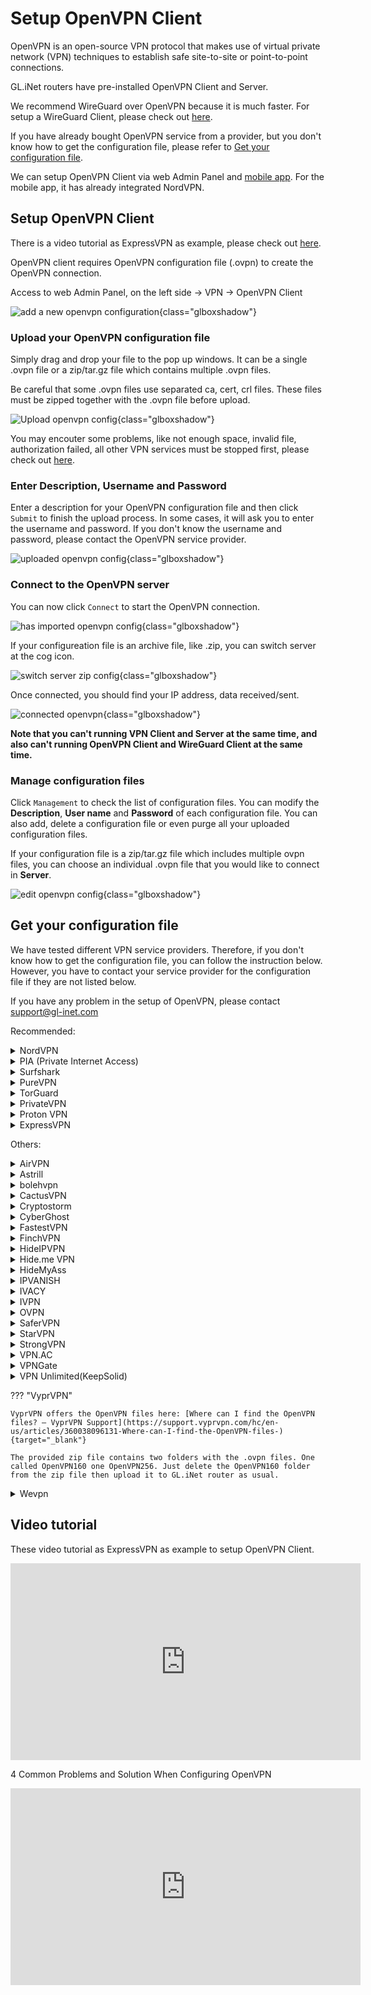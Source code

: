 # Setup OpenVPN Client

OpenVPN is an open-source VPN protocol that makes use of virtual private network (VPN) techniques to establish safe site-to-site or point-to-point connections. 

GL.iNet routers have pre-installed OpenVPN Client and Server.

We recommend WireGuard over OpenVPN because it is much faster. For setup a WireGuard Client, please check out [here](../wireguard_client).

If you have already bought OpenVPN service from a provider, but you don't know how to get the configuration file, please refer to [Get your configuration file](#get-your-configuration-file).

We can setup OpenVPN Client via web Admin Panel and [mobile app](../mobile_app). For the mobile app, it has already integrated NordVPN.

## Setup OpenVPN Client

There is a video tutorial as ExpressVPN as example, please check out [here](#video-tutorial).

OpenVPN client requires OpenVPN configuration file (.ovpn) to create the OpenVPN connection.

Access to web Admin Panel, on the left side -> VPN -> OpenVPN Client

![add a new openvpn configuration](https://static.gl-inet.com/docs/en/3/tutorials/openvpn_client/add_a_new_openvpn_configuration.png){class="glboxshadow"}

### Upload your OpenVPN configuration file

Simply drag and drop your file to the pop up windows. It can be a single .ovpn file or a zip/tar.gz file which contains multiple .ovpn files.

Be careful that some .ovpn files use separated ca, cert, crl files. These files must be zipped together with the .ovpn file before upload.

![Upload openvpn config](https://static.gl-inet.com/docs/en/3/tutorials/openvpn_client/upload_openvpn_config.png){class="glboxshadow"}

You may encouter some problems, like not enough space, invalid file, authorization failed, all other VPN services must be stopped first, please check out [here](#video-tutorial).

### Enter Description, Username and Password

Enter a description for your OpenVPN configuration file and then click `Submit` to finish the upload process. In some cases, it will ask you to enter the username and password. If you don't know the username and password, please contact the OpenVPN service provider.

![uploaded openvpn config](https://static.gl-inet.com/docs/en/3/tutorials/openvpn_client/uploaded_openvpn_config.png){class="glboxshadow"}

### Connect to the OpenVPN server

You can now click `Connect` to start the OpenVPN connection.

![has imported openvpn config](https://static.gl-inet.com/docs/en/3/tutorials/openvpn_client/imported_openvpn_config.png){class="glboxshadow"}

If your configureation file is an archive file, like .zip, you can switch server at the cog icon.

![switch server zip config](https://static.gl-inet.com/docs/en/3/tutorials/openvpn_client/switch_server_zip_config.png){class="glboxshadow"}

Once connected, you should find your IP address, data received/sent.

![connected openvpn](https://static.gl-inet.com/docs/en/3/tutorials/openvpn_client/connected_openvpn_config.png){class="glboxshadow"}

**Note that you can't running VPN Client and Server at the same time, and also can't running OpenVPN Client and WireGuard Client at the same time.**

### Manage configuration files

Click `Management` to check the list of configuration files. You can modify the **Description**, **User name** and **Password** of each configuration file. You can also add, delete a configuration file or even purge all your uploaded configuration files.

If your configuration file is a zip/tar.gz file which includes multiple ovpn files, you can choose an individual .ovpn file that you would like to connect in **Server**.

![edit openvpn config](https://static.gl-inet.com/docs/en/3/tutorials/openvpn_client/edit_openvpn_config.png){class="glboxshadow"}

## Get your configuration file

We have tested different VPN service providers. Therefore, if you don't know how to get the configuration file, you can follow the instruction below. However, you have to contact your service provider for the configuration file if they are not listed below. 

If you have any problem in the setup of OpenVPN, please contact [support@gl-inet.com](mailto:support@gl-inet.com)

Recommended:

<details>
<summary>NordVPN</summary>
  <p>
    <a href="https://go.nordvpn.net/aff_c?offer_id=15&amp;aff_id=12016&amp;url_id=902" target="_blank">Official Website</a>
  </p>
  <p>
    Download OpenVPN client configuration files. We recommend going into <a href="https://nordvpn.com/servers/tools/" target="_blank">NordVPN recommended server utility here</a>. It will recommend a server base on your network, click <code>Show available protocols</code> to download the UDP or TCP config.
  </p>
  <p>
    <img alt="nordvpn server utility" src="https://static.gl-inet.com/docs/en/3/tutorials/openvpn_client/nordvpn/nordvpn_server_utility.png" class="glboxshadow">
  </p>
  <p>
    Of course you can download all servers configs <a href="https://downloads.nordcdn.com/configs/archives/servers/ovpn.zip">here</a>.
  </p>
  <p>
    Tips: if the zip file is too big to upload, you can delete some .ovpn in .zip file or upload single .ovpn file.
  </p>
  <p>
    <a href="https://support.nordvpn.com/Connectivity/Router/1047409122/GL-iNet-setup-with-NordVPN.htm" target="_blank">Refer link</a>
  </p>
  <p>You can also use <a href="../mobile_app">mobile app</a> to setup NordVPN.</p>
</details>


<details>
<summary>PIA (Private Internet Access)</summary>
  <p>
    <a href="https://privateinternetaccess.com/offer/GLiNET_71dx4t8bl" target="_blank">Official Website</a>
  </p>
  <p>
    <a href="https://www.privateinternetaccess.com/openvpn/openvpn.zip">Download</a> directly.
  </p>
</details>


<details>
<summary>Surfshark</summary>
  <p>
    <a href="https://get.surfshark.net/aff_c?offer_id=6&aff_id=1400" target="_blank">Official Website</a>
  </p>
  <p>
    Login and <a href="https://api.surfshark.com/v1/server/configurations">Download</a> directly, or read this <a href="https://support.surfshark.com/hc/en-us/articles/360011856259-How-to-set-up-Surfshark-on-GL-iNet-router-3-x-firmware-" target="_blank">guide</a>.
  </p>
</details>


<details>
<summary>PureVPN</summary>
  <p>
    <a href="https://billing.purevpn.com/aff.php?aff=35535" target="_blank">Official Website</a>
  </p>
  <p>
    <a href="https://d32d3g1fvkpl8y.cloudfront.net/heartbleed/router/Recommended-CA2.zip">Download</a> directly.
  </p>
  <p>
    <a href="https://support.purevpn.com/openvpn-files" target="_blank">Refer link</a>
  </p>
</details>


<details>
<summary>TorGuard</summary>
  <p>
    <a href="https://torguard.net/aff.php?aff=3040" target="_blank">Official Website</a>
  </p>
  <ol type="1">
    <li>
      <p>
        If you are using <a href="https://torguard.net/aff.php?aff=3040" target="_blank">TorGuard</a>, you need to login the control panel and find <b>Config Generator</b> from the <b>Tools</b> menu. Choose the <b>VPN Server</b> and some other options. Then click <b>Generate Config</b> a config file will be downloaded automatically.</p>
      <p>
        <img alt="Generate ovpn" src="https://static.gl-inet.com/docs/en/3/tutorials/openvpn_client/torguard/torguard_menu.jpg" class="glboxshadow">
      </p>
    </li>
    <li>
      <p>
        The username and password for OpenVPN connection is different from your control panel login. You can find the VPN username and VPN password below.
      </p>
      <p>
        <img alt="torguard vpn username vpn password" src="https://static.gl-inet.com/docs/en/3/tutorials/openvpn_client/torguard/torguard_vpnusername_vpnpassword.png" class="glboxshadow">
      </p>
    </li>
  </ol>
</details>


<details>
<summary>PrivateVPN</summary>
  <p>
    <a href="https://affiliate.privatevpn.com/scripts/click.php?a_aid=5e3a511658bc3" target="_blank">Official Website</a>
  </p>
  <p>
    <a href="https://privatevpn.com/client/PrivateVPN-TUN.zip">Download</a> directly.
  </p>
</details>


<details>
  <summary>Proton VPN</summary>
  <p>
    <a href="https://go.getproton.me/aff_c?offer_id=26&aff_id=1612" target="_blank">Official Website</a>
  </p>
  <p><strong>Proton VPN has WireGuard service, we recommend to use WireGuard, checkout <a href="../wireguard_client/#wireguard-providers">here</a></strong>.</p>
  <ol type="1">
    <li>
      <p>Login your <a href="https://go.getproton.me/aff_c?offer_id=26&aff_id=1612">Proton VPN</a> account.</p>
    </li>
    <li>
      <p>Click <strong>Download</strong> in the left-hand side.</p>
    </li>
    <li>
      <p>Choose Router platform, protocol etc, find your target country to download configuration file.</p>
      <p>
        <img alt="protonvpn openvpn configuration file" class="glboxshadow" src="https://static.gl-inet.com/docs/en/3/tutorials/openvpn_client/protonvpn/proton_openvpn_configuration_file.jpg" />
      </p>
    </li>
    <li>
      <p>
        The credential for connect OpenVPN is not the one that login Proton website's dashboard. You can find the crdential at <strong>Account -> OpenVPN/IKEv2 username</strong>
      </p>
      <p>
        <img alt="protonvpn openvpn credential" class="glboxshadow" src="https://static.gl-inet.com/docs/en/3/tutorials/openvpn_client/protonvpn/protonvpn_openvpn_credential.jpg" />
      </p>
    </li>
  </ol>
</details>


<details>
<summary>ExpressVPN</summary>
  <p>
    <a href="https://www.xvbelink.com/?a_fid=glinet" rel="sponsored" target="_blank">Official Website</a>
  </p>
  <p>
    *Information quoted from <a href="https://www.expressvpn.com/support/vpn-setup/manual-config-for-linux-with-openvpn/#download" rel="sponsored">Expressvpn official instruction</a>
  </p>
  <ol type="1">
    <li>
      <p>
        Go to <a href="https://www.xvbelink.com/?a_fid=glinet" target="_blank" rel="sponsored">ExpressVPN</a> website, and log in with your ExpressVPN credentials.
      </p>
      <p>
        <img alt="expressvpn account click sign in" class="glboxshadow" src="https://static.gl-inet.com/docs/en/3/tutorials/openvpn_client/expressvpn/expressvpn-account-click-sign-in.jpg" />
      </p>
      <p>
        <strong>Enter the verification code</strong> that is sent to your email.
      </p>
    </li>
    <li>
      <p>
        On the right, with <strong>OpenVPN</strong> already selected for you, you will see your <strong>username</strong>, <strong>password</strong>, and a list of <strong>OpenVPN configuration files</strong>.
      </p>
      <p>
        <img alt="" class="glboxshadow" src="https://static.gl-inet.com/docs/en/3/tutorials/openvpn_client/expressvpn/expressvpn-account-manual-configuation-openvpn.jpg" />
      </p>
      <p>
        Click the location(s) you want in order to download the .ovpn file(s).
      </p>
      <p>
        <strong>Keep this browser window open</strong>. You will need this information for the setup later.
      </p>
    </li>
  </ol>
</details>


Others:

<details>
  <summary>AirVPN</summary>
  <p>
    <a href="https://airvpn.org/?referred_by=402389" target="_blank">Official Website</a>
  </p>
  <ol type="1">
    <li>
      <p>Login your AirVPN acoount</p>
      <p>
        <img alt="ovpn manager" class="glboxshadow" src="https://static.gl-inet.com/docs/en/3/tutorials/openvpn_client/airvpn/airvpn1.png" />
      </p>
    </li>
    <li>
      <p>
        Choose Config Generator on the left and then choose Linux as your operating system. Next, choose your preferred server.
      </p>
      <p>
        <img alt="ovpn manager" class="glboxshadow" src="https://static.gl-inet.com/docs/en/3/tutorials/openvpn_client/airvpn/airvpn2.png" />
      </p>
    </li>
    <li>
      <p>You will be able to see the download page of the configuration file.</p>
      <p>
        <img alt="ovpn manager" class="glboxshadow" src="https://static.gl-inet.com/docs/en/3/tutorials/openvpn_client/airvpn/airvpn3.png" />
      </p>
    </li>
  </ol>
</details>


<details>
<summary>Astrill</summary>
  <p>
    <a href="https://www.astrill.com/a/dik2masnw6ig" target="_blank">Official Website</a>
  </p>
  <p>
    *Information quoted from <a href="https://wiki.astrill.com/Astrill_Setup_Manual:How_to_configure_OpenVPN_with_OpenVPN_application_on_Windows">Astrill official instruction</a>
  </p>
  <ol type="1">
    <li>
      <p>Generate and Download Astrill Openvpn configuration ZIP</p>
      <p>
        <img class="glboxshadow" alt="ovpn manager" src="https://static.gl-inet.com/docs/en/3/tutorials/openvpn_client/astrillvpn/astrill1.png" />
      </p>
      <p>
        <img class="glboxshadow" alt="ovpn manager" src="https://static.gl-inet.com/docs/en/3/tutorials/openvpn_client/astrillvpn/astrill2.png" />
      </p>
    </li>
    <li>Type a Description like OPENVPN_GUI.</li>
    <li>
      <p>Click on ADD to my certificates button.</p>
      <p>
        <img class="glboxshadow" alt="ovpn manager" src="https://static.gl-inet.com/docs/en/3/tutorials/openvpn_client/astrillvpn/astrill3.png" />
      </p>
    </li>
    <li>
      <p>Once OpenVPN certificate is added, click on Download button.</p>
      <p>
        <img class="glboxshadow" alt="ovpn manager" src="https://static.gl-inet.com/docs/en/3/tutorials/openvpn_client/astrillvpn/astrill4.png" />
      </p>
    </li>
</ol>
</details>


<details>
<summary>bolehvpn</summary>
  <p>
    <a href="https://www.bolehvpn.net/" target="_blank">Official Website</a>
  </p>
  <p>
    Login in <a href="https://users.bolehvpn.net/" target="_blank">Dashboard</a>, download your configuration files and select the <a href="https://users.bolehvpn.net/download/inline/6" target="_blank">Linux_iOS inline</a> format. Extract the zip files after completing the download.
  </p>
  <p>
    <a href="https://www.bolehvpn.net/clients-installations/#1487691248224-0c435dba-d612" target="_blank">Refer link</a>
  </p>
</details>


<details>
<summary>CactusVPN</summary>
  <p>
    <a href="https://billing.cactusvpn.com/aff.php?aff=2310" target="_blank">Official Website</a>
  </p>
  <p>
    <a href="https://www.cactusvpn.com/downloads/" target="_blank">Download</a> directly.
  </p>
  <p>
    <img class="glboxshadow" alt="ovpn manager" src="https://static.gl-inet.com/docs/en/3/tutorials/openvpn_client/cactusvpn/cactusvpn1.jpg" />
  </p>
</details>


<details>
<summary>Cryptostorm</summary>
  <p>
    <a href="https://cryptostorm.is/" target="_blank">Official Website</a>
  </p>
  <p>
    <a href="https://cryptostorm.is/configs/ecc/" target="_blank">Download</a> directly.
  </p>
</details>


<details>
<summary>CyberGhost</summary>
  <p>
    <a href="https://support.cyberghostvpn.com/hc/en-us" target="_blank">Official Website</a>
  </p>
  <p>
    *Information quoted from <a href="https://support.cyberghostvpn.com/hc/en-us/articles/213811885-Router-How-to-configure-OpenVPN-for-flashed-DD-WRT-routers?fbclid=IwAR0_IicBlnNzVqlKh0mAHFyM6uvsGgBQooYfMyJ0bHgb13Eidn8KhXnd6Y0" target="_blank">CyberGhost official instruction</a>
  </p>
  <ol type="1">
    <li>
      <p>Login your CyberGhost VPN online account.</p>
      <p>
        <img class="glboxshadow" alt="ovpn manager" src="https://static.gl-inet.com/docs/en/3/tutorials/openvpn_client/cyberghost/cyberghost1.png" />
      </p>
    </li>
    <li>
      <p>Click on 'My Devices'  > click 'Other' > choose 'Configure new device'.</p>
      <p>
        <img class="glboxshadow" alt="ovpn manager" src="https://static.gl-inet.com/docs/en/3/tutorials/openvpn_client/cyberghost/cyberghost2.png" />
      </p>
    </li>
    <li>
      <p>At the new screen, in the 'Server configuration' tab, the desired parameters can be configured. For the purpose of setting OpenVPN for your DD-WRT Router, choose 'OpenVPN' from the Protocol drop down menu. Your desired country and server group, as described below, need to be defined too:</p>
      <p>
        <img class="glboxshadow" alt="ovpn manager" src="https://static.gl-inet.com/docs/en/3/tutorials/openvpn_client/cyberghost/cyberghost3.png" />
      </p>
      <ul>
        <li>Protocol: For Router configurations, please choose OpenVPN</li>
        <li>
          Country: Since native protocol connections may only be used with exactly one server you now have to choose the country you want to surf from; the server to be used in this country will be chosen by CyberGhost automatically.
        </li>
        <li>Server group: Choose the server group and the OpenVPN protocol (UDP or TCP) you want to use:
          <p>UDP allows higher speed than the TCP version, but can result in broken downloads in some cases. This is the default setting.</p>
          <p>TCP allows more stable connections than the UDP version, but is a bit slower. Choose this version, if you have recurrent connection issues such as sudden disconnections.</p>
        </li>
      </ul>
      <p>After setting up your preferred settings, save them with 'Save and download configuration'.</p>
    </li>
  </ol>
</details>

<details>
<summary>FastestVPN</summary>
  <p>
    <a href="https://go.fastestvpn.com/affiliate/pap?a_aid=5ffd2a3e9d687" target="_blank">Official Website</a>
  </p>
  <p>
    Download FastestVPN Config Files zip folder for OpenVPN TCP and UDP from <a href="https://support.fastestvpn.com/download/openvpn-tcp-udp-config-files/">here</a>.
  </p>
  <p>
    <a href="https://support.fastestvpn.com/tutorials/routers/gl-inet/openvpn" target="_blank">Refer link</a>
  </p>
</details>

<details>
<summary>FinchVPN</summary>
  <p><a href="https://www.finchvpn.com/" target="_blank">Official Website</a></p>
  <ol type="1">
    <li>
      <p>Login your FinchVPN account.</p>
      <p>
        <img class="glboxshadow" alt="ovpn manager" src="https://static.gl-inet.com/docs/en/3/tutorials/openvpn_client/finchvpn/finchvpn1.jpg" />
      </p>
    </li>
    <li>
      <p>Go to the Download page and click Download under FinchVPN OpenVPN Config.</p>
      <p>
        <img class="glboxshadow" alt="ovpn manager" src="https://static.gl-inet.com/docs/en/3/tutorials/openvpn_client/finchvpn/finchvpn2.jpg" />
      </p>
    </li>
    <li>
      <p>Choose Linux</p>
      <p>
        <img class="glboxshadow" alt="ovpn manager" src="https://static.gl-inet.com/docs/en/3/tutorials/openvpn_client/finchvpn/finchvpn3.jpg" />
      </p>
    </li>
    <li>
      <p>
        Choose the protocol based on your preference. Generally, you can choose the first one “Port 8484 over UDP”
      </p>
      <p>
        <img class="glboxshadow" alt="ovpn manager" src="https://static.gl-inet.com/docs/en/3/tutorials/openvpn_client/finchvpn/finchvpn4.jpg" />
      </p>
    </li>
    <li>
      <p>Remember to tick the box to include your username and password before download the file.</p>
      <p>
        <img class="glboxshadow" alt="ovpn manager" src="https://static.gl-inet.com/docs/en/3/tutorials/openvpn_client/finchvpn/finchvpn5.jpg" />
      </p>
    </li>
  </ol>
</details>

<details>
<summary>HideIPVPN</summary>
  <p>
    <a href="https://www.hideipvpn.com/" target="_blank">Official Website</a>
  </p>
  <ol type="1">
    <li>Login your HideIPVPN account.</li>
    <li>
      <p>Go to Package on the left side, click the your package, make sure it is active.</p>
      <p>
        <img class="glboxshadow" alt="hideipvpn client area" src="https://static.gl-inet.com/docs/en/3/tutorials/openvpn_client/hideipvpn/package.jpg" />
      </p>
    </li>
    <li>
      <p>
        On the VPN tab, there is VPN Login Details of username and password, this is for login when OpenVPN connection
      </p>
      <p>
        <img class="glboxshadow" alt="hideipvpn client area" src="https://static.gl-inet.com/docs/en/3/tutorials/openvpn_client/hideipvpn/vpn_username_password.jpg" />
      </p>
    </li>
    <li>
      <p>Scroll down to download OpenVPN config files.</p>
      <p>
        <img class="glboxshadow" alt="hideipvpn client area" src="https://static.gl-inet.com/docs/en/3/tutorials/openvpn_client/hideipvpn/openvpn_config_files.jpg" />
      </p>
    </li>
  </ol>
</details>

<details>
<summary>Hide.me VPN</summary>
  <p>
    <a href="https://hide.me/?friend=glinet" target="_blank">Official Website</a>
  </p>
  <ol type="1">
    <li>Login your Hide.me account, find the Server Locations on the left side.</li>
    <li>
      <p>Download the OpenVPN Configuration for Windows.</p>
      <p>
        <img class="glboxshadow" alt="hide.me vpn dashboard" src="https://static.gl-inet.com/docs/en/3/tutorials/openvpn_client/hideme/hideme_dashboard.jpg" />
      </p>
    </li>
  </ol>
</details>

<details>
<summary>HideMyAss</summary>
  <p>
    <a href="https://click.hmavpn.com/aff_c?offer_id=1&aff_id=861" target="_blank">Official Website</a>
  </p>
  <p>
    <a href="https://vpn.hidemyass.com/vpn-config/vpn-configs.zip" target="_blank">Download</a> directly.
  </p>
</details>


<details>
<summary>IPVANISH</summary>
  <p>
    <a href="https://www.ipvanish.com/" target="_blank">Official Website</a>
  </p>
  <p>
    You can download all of the config files for all of the servers from <a href="https://www.ipvanish.com/software/configs/configs.zip">here</a>, then should upload this <strong>config.zip</strong> on the OpenVPN Client of web Admin Panel. Before uploading, please remove the servers in the .zip file that you will not use to reduce the file size.
  </p>
  <p>You can also download individual server configuration files <a href="https://www.ipvanish.com/software/configs/">here</a>, but you will need to download <strong>ca.ipvanish.com.crt</strong> as well. Before uploading to the router, you need to compress the <strong>ca.ipvanish.com.crt</strong> and .ovpn configuration files into a .zip archive and upload them.</p>
  <p>
    <img class="glboxshadow" src="https://static.gl-inet.com/docs/en/3/tutorials/openvpn_client/ipvanish/ipvanish_download_openvpn_configs.png" />
  </p>
  <p>
    <a href="https://support.ipvanish.com/hc/en-us/articles/360001329813-Android-OpenVPN-Setup" target >Refer link</a>
  </p>
</details>


<details>
<summary>IVACY</summary>
  <p>
    <a href="https://billing.ivacy.com/page/22852" target="_blank">Official Website</a>
  </p>
  <p>
    <a href="https://static.gl-inet.com/docs/en/3/tutorials/openvpn_client/ivacy/IVACY_OpenVPN_Configs_UDP.zip" target="_blank">Download OpenVPN UDP Configs</a>
  </p>
  <p>
    <a href="https://static.gl-inet.com/docs/en/3/tutorials/openvpn_client/ivacy/IVACY_OpenVPN_Configs_TCP.zip" target="_blank">Download OpenVPN TCP Configs</a>
  </p>
  <p>
    <a href="https://support.ivacy.com/setup_guide/how-to-setup-ivacy-on-gl-inet-router/" target="_blank">Refer link</a>
  </p>
</details>


<details>
<summary>IVPN</summary>
  <p>
    <a href="https://www.ivpn.net/" target="_blank">Official Website</a>
  </p>
  <ol type="1">
    <li>
      <p>Download the <a href="https://www.ivpn.net/releases/config/ivpn-openvpn-config.zip">OpenVPN config files</a>.</p>
    </li>
    <li>
      <p>Find the Account ID on <a href="https://www.ivpn.net/clientarea/login" target="_blank">IVPN Client Area</a>.</p>
    </li>
    <li>
      <p>When drag the config file to Add a New OpenVPN Configuration, you will be asked to enter User Name and Password. The User Name is your Account ID that begins with letters 'ivpn'. The password can be anything, like "ivpn"</p>
      <p><img class="glboxshadow" alt="ivpn set up on gl.inet router" src="https://static.gl-inet.com/docs/en/3/tutorials/openvpn_client/ivpn/ivpn_set_up_openvpn_client.png" /></p>
    </li>
    <p><a href="https://www.ivpn.net/setup/gnu-linux-terminal.html" target="_blank">Refer link</a></p>
  </ol>
</details>


<details>
<summary>OVPN</summary>
  <p>
    <a href="https://www.ovpn.com/en?ref=glinet" target="_blank">Office Website</a>
  </p>
  <p>
    Just login, then you can easy get the OpenVPN configurations file by click the menu below.
  </p>
  <p>
    <img class="glboxshadow" alt="get ovpn configuration files" src="https://static.gl-inet.com/docs/en/3/tutorials/openvpn_client/ovpn/get_ovpn_configuration_files.jpg"/>
  </p>
  <p>Choose the server and download.</p>
  <p>
    <img class="glboxshadow" alt="download ovpn openvpn configuration files" src="https://static.gl-inet.com/docs/en/3/tutorials/openvpn_client/ovpn/download_configuration_files.jpg"/>
  </p>
  <p>The username and password are the same you login OVPN.</p>
</details>


<details>
  <summary>SaferVPN</summary>
  <p>
    <a href="https://safervpn.com/?a_aid=563" target="_blank">Official Website</a>
  </p>
  <p>
    <a href="https://support.safervpn.com/hc/en-us/articles/360035425314-What-are-SaferVPN-s-OpenVPN-configuration-ovpn-files-for-manual-setup-">Download</a> directly.
  </p>
  <p>
    <img class="glboxshadow" alt="ovpn manager" src="https://static.gl-inet.com/docs/en/3/tutorials/openvpn_client/safervpn/safervpn1.png" />
  </p>
</details>


<details>
  <summary>StarVPN</summary>
  <p>
    <a href="https://www.starvpn.com/dashboard/aff.php?aff=91">Official Website</a>
  </p>
  <p><strong>StarVPN has WireGuard service, we recommend to use WireGuard, checkout <a href="../wireguard_client/#wireguard-providers">here</a></strong>.</p>
  <ol>
    <li>
      <p>
        <strong>Register an account with StarVPN</strong>
      </p>
      <p>
        Head on over to their <a href="https://www.starvpn.com/#pricing">pricing plan</a> options and choose a VPN plan that suits your needs. You can register on checkout or directly<a href="https://www.starvpn.com/dashboard/register.php"> here.</a>
      </p>
    </li>
    <li>
      <p>
        <strong>VPN Login Information</strong>
      </p>
      <p>
        Log into the StarVPN member area <a href="https://www.starvpn.com/dashboard">dashboard</a>. You can find your VPN username and password for each slot in the Manage Slots Section or dashboard area.
      </p>
      <p>
        <img class="glboxshadow" alt="starvpn credential" src="https://static.gl-inet.com/docs/en/3/tutorials/openvpn_client/starvpn/vpn-username_edited-2.jpg" />
      </p>
      <p>
        For multiple slots, the VPN configuration settings and credentials can be located in the “Manage Slots” section.
      </p>
      <p>
        <img class="glboxshadow" alt="starvpn credential" src="https://static.gl-inet.com/docs/en/3/tutorials/openvpn_client/starvpn/vpn-username_slots_edited-1024x355.jpeg">
      </p>
    </li>
    <li>
      <p>
        <strong>Download OpenVPN Configuration File</strong>
      </p>
      <p>
        The next step, you must download the VPN server configuration files necessary so that the OpenVPN Software knows where to connect to.   Download the configuration file in the members area dashboard. 
      </p>
      <p>
        <img class="glboxshadow" alt="download starvpn config" src="https://static.gl-inet.com/docs/en/3/tutorials/openvpn_client/starvpn/download-ovpn_edited.jpg" />
      </p>
      <p>
        Some GL.iNet routers do not support IPv6 or DNS Leak Protection, as a result you may experience an IP or connection error. Edit the ovpn configuration file and disable IPv6 by performing these simple tasks..
      </p>
      <p>
        <img class="glboxshadow" alt="troubleshooting" src="https://static.gl-inet.com/docs/en/3/tutorials/openvpn_client/starvpn/troubleshooting.jpg" />
      </p>
    </li>
    <li>
      <p>
        <strong>Login to the GL.iNet Router</strong>
      </p>
      <p>
        Login to the router web Admin Panel by accessing your web browser and entering the Router IP in the address bar. The default address is <strong>192.168.8.1</strong>.
      </p>
      <p>
        Navigate to OpenVPN Client -> + Add a New OpenVPN Configuration
      </p>
      <p>
        <img class="glboxshadow" alt="add a new openvpn configuration glinet" src="https://static.gl-inet.com/docs/en/3/tutorials/openvpn_client/starvpn/add_a_new_openvpn_configuration_glinet.jpeg" />
      </p>
    </li>
    <li>
      <p>
        <strong>Upload OpenVPN Configuration File</strong>
      </p>
      <p>
        Simply drag and drop the StarVPN ovpn configuration file that was downloaded in Step 3.
      </p>
      <p>
        <img class="glboxshadow" alt="drag and drop config file" src="https://static.gl-inet.com/docs/en/3/tutorials/openvpn_client/starvpn/drag-drop_edited2.jpg" />
      </p>
    </li>
    <li>
      <p>
        Enter Description, Username and Password
      </p>
      <p>
        Enter a description for your OpenVPN configuration file, enter your StarVPN username and password located in Step 2 of this article and then click submit to complete the upload process.
      </p>
      <p>
        <img class="glboxshadow" alt="enter username and password" src="https://static.gl-inet.com/docs/en/3/tutorials/openvpn_client/starvpn/username-password_edited.jpg" />
      </p>
    </li>
    <li>
      <p>
        <strong>Connect to the OpenVPN server</strong>
      </p>
      <p>
        Click on <strong>Connect</strong> to connect to the StarVPN VPN server.
      </p>
      <p>
        <img class="glboxshadow" alt="connect" src="https://static.gl-inet.com/docs/en/3/tutorials/openvpn_client/starvpn/connect-1024x287.jpeg" />
      </p>
    </li>
    <li>
      <p>
        Once connected, you should see your user IP address and the number of Bytes send/received.
      </p>
      <p>
        <img class="glboxshadow" alt="connected status" src="https://static.gl-inet.com/docs/en/3/tutorials/openvpn_client/starvpn/status-1024x361.jpeg" />
      </p>
      <p>
        To validate the connection, using a web browser, visit <a href="http://whatismyip.com">http://whatismyip.com</a>
      </p>
      <p>
        Once you are connected, login to the StarVPN <a href="https://starvpn.com/dashboard">dashbard </a>to configure your IP Type, Geo-location and ISP. No additional configuration files are required.
      </p>
    </li>
  </ol>
  <a href="https://www.starvpn.com/openvpn-setup-on-gl-inet-router/">Refer link</a>
</details>


<details>
  <summary>StrongVPN</summary>
  <p>
    <a href="https://strongvpn.com/?tr_aid=5ac44bd241ca7" target="_blank">Official Website</a>
  </p>
  <ol type="1">
    <li>
      <p>
        Login with your <a href="https://strongvpn.com/?tr_aid=5ac44bd241ca7" target="_blank">StrongVPN</a> account and then you will be able to see VPN Accounts Summary. Click Account Setup Instructions”.
      </p>
      <p>
        <img class="glboxshadow" alt="strongvpnsetup 1" src="https://static.gl-inet.com/docs/en/3/tutorials/openvpn_client/strongvpn/strong_vpn_setup_01.jpg" />
      </p>
    </li>
    <li>
      <p>Find the Manual setup section, follow the steps to get configuration.</p>
      <p>
        <img class="glboxshadow" alt="ovpn manager" src="https://static.gl-inet.com/docs/en/3/tutorials/openvpn_client/strongvpn/strong_vpn_setup_02.jpg" />
      </p>
    </li>
  </ol>
</details>


<details>
<summary>VPN.AC</summary>
  <p>
    <a href="https://vpn.ac/aff.php?aff=1424" target="_blank">Official Website</a>
  </p>
  <p>
    <a href="https://vpn.ac/ovpn/">Download</a> directly.
  </p>
  <p>
    <img class="glboxshadow" alt="ovpn manager" src="https://static.gl-inet.com/docs/en/3/tutorials/openvpn_client/vpn.ac/vpn.ac1.png" />
  </p>
</details>


<details>
<summary>VPNGate</summary>
  <p>
    <a href="https://www.vpngate.net/en/" target="_blank">Official Website</a>
  </p>
  <p>
    The OpenVPN configuration files are listed on the <a href="https://www.vpngate.net/en/">VPN Gate website</a> according to the server location.
  </p>
  <ol type="1">
    <li>
      <P>Click OpenVPN Config file under the column “OpenVPN”.</p>
      <p>
        <img class="glboxshadow" alt="ovpn manager" src="https://static.gl-inet.com/docs/en/3/tutorials/openvpn_client/vpngate/vpngate1.png" />
      </p>
    </li>
    <li>
      <p>You will see the download page.</p>
      <p>
        <img class="glboxshadow" alt="ovpn manager" src="https://static.gl-inet.com/docs/en/3/tutorials/openvpn_client/vpngate/vpngate2.png" />
      </p>
    </li>
  </ol>
</details>


<details>
  <summary>VPN Unlimited(KeepSolid)</summary>
  <p>
    <a href="https://keepsolid.g2afse.com/click?pid=270&offer_id=7" target="_blank">Official Website</a>
  </p>
  <p>
    *Information quoted from <a href="https://www.vpnunlimitedapp.com/en/info/manuals/how-to-manually-create-vpn-conf">VPN unlimited official instruction</a>
  </p>
  <p>
    Start out by logging in to your User Office, press Manage for the VPN Unlimited service, and follow a few simple steps:
  </p>
  <ol type="1">
    <li>
      <p>Select a device</p>
      <p>
        Pick a device from the list or create a new one. If you are out of free slots, delete an old device or buy extra slots.
      </p>
      <p>
        <img class="glboxshadow" alt="ovpn manager" src="https://static.gl-inet.com/docs/en/3/tutorials/openvpn_client/vpnunlimited/keepsolid1.png" />
      </p>
    </li>
    <li>
      <p>Choosethe desired server location</p>
      <p>VPN Unlimited offers a large variety ofservers, namely 400+ in 70+ locations. In this case, let it be Germany.</p>
    </li>
    <li>
      <p>Select the VPN protocol</p>
      <p>For the IKEv2 protocol, you will also need to specify your device’s platform.</p>
      <p>
        <img class="glboxshadow" alt="ovpn manager" src="https://static.gl-inet.com/docs/en/3/tutorials/openvpn_client/vpnunlimited/keepsolid2.png" />
      </p>
    </li>
    <li>
      <p>Create a configuration</p>
      <p>
        Press Generate and you will get all the data required to set up a VPN connection.
      </p>
      <p>
        <img class="glboxshadow" alt="ovpn manager" src="https://static.gl-inet.com/docs/en/3/tutorials/openvpn_client/vpnunlimited/keepsolid3.png" />
      </p>
    </li>
  </ol>
</details>

<div id="vyprvpn"></div>

??? "VyprVPN"

    VyprVPN offers the OpenVPN files here: [Where can I find the OpenVPN files? – VyprVPN Support](https://support.vyprvpn.com/hc/en-us/articles/360038096131-Where-can-I-find-the-OpenVPN-files-){target="_blank"}

    The provided zip file contains two folders with the .ovpn files. One called OpenVPN160 one OpenVPN256. Just delete the OpenVPN160 folder from the zip file then upload it to GL.iNet router as usual.

<details>
  <summary>Wevpn</summary>
    <p>
      <a href="https://www.wevpn.com/aff/glinet" target="_blank">Official Website</a>
    </p>
    <ol type="1">
      <li>
        <p>Access the Members Area to make a custom config using the Config Generator.</p>
        <p>
          <img class="glboxshadow" alt="wevpn manual configuration generator" src="https://static.gl-inet.com/docs/en/3/tutorials/openvpn_client/wevpn/wevpn_manual_configuration_generator.jpg">
        </p>
      </li>
      <li>Choose the Protocal to UDP or TCP, the OpenVPN version, and the location. Then to download the configuration. </li>
      <li>
        <p>
          Go to the web Admin Panel, default is http://192.168.8.1, OpenVPN Client --> Add a New OpenVPN Configuration
        </p>
        <p>
          <img class="glboxshadow" alt="openvpn client" src="https://static.gl-inet.com/docs/en/3/tutorials/openvpn_client/wevpn/openvpn_client.jpg"/>
        </p>
      </li>
      <li>
        <p>It will pop up a dialog.</p>
        <p>
          <img class="glboxshadow" alt="openvpn client" src="https://static.gl-inet.com/docs/en/3/tutorials/openvpn_client/wevpn/new_openvpn_configuration.jpg"/>
        </p>
      </li>
      <li>
        <p>
          Drag the .ovpn file jsut downloaed to the dialog, it will ask username and password. Input the credentials and click <b>Submit</b>
        </p>.
        <p>
          <img class="glboxshadow" alt="openvpn client" src="https://static.gl-inet.com/docs/en/3/tutorials/openvpn_client/wevpn/wevpn_username_password.jpg"/>
        </p>
      </li>
      <li>
        <P>Choose the configuration name and click <b>Connect</b>.</p>
        <p>
          <img class="glboxshadow" alt="openvpn client" src="https://static.gl-inet.com/docs/en/3/tutorials/openvpn_client/wevpn/wevpn_connect.jpg"/>
        </p>
      </li>
    </ol>
    <p>
      <a href="https://wevpn.com/support/hc/en-us/search/click?data=BAh7CjoHaWRsKwiNKs3UUwA6CXR5cGVJIgxhcnRpY2xlBjoGRVQ6CHVybEkiS2h0dHBzOi8vd2V2cG4uemVuZGVzay5jb20vaGMvZW4tdXMvYXJ0aWNsZXMvMzYwMDUyNTAxMTMzLU9wZW5WUE4tU2V0dXAGOwdUOg5zZWFyY2hfaWRJIikxZGViNGYxYi1jNjA5LTQyOGEtOTY1ZC05ZjI1NDlhODY0YjQGOwdGOglyYW5raQY%3D--246327cee00bb00f97a2e72915f09342aea6d83e" target="_blank">Refer link</a>
    </p>
</details>

## Video tutorial

These video tutorial as ExpressVPN as example to setup OpenVPN Client.

<iframe width="560" height="315" src="https://www.youtube.com/embed/oSTA9-bBUIg" title="YouTube video player" frameborder="0" allow="accelerometer; autoplay; clipboard-write; encrypted-media; gyroscope; picture-in-picture" allowfullscreen></iframe>

4 Common Problems and Solution When Configuring OpenVPN

<iframe width="560" height="315" src="https://www.youtube.com/embed/sAb6lyH4pGc" title="YouTube video player" frameborder="0" allow="accelerometer; autoplay; clipboard-write; encrypted-media; gyroscope; picture-in-picture" allowfullscreen></iframe>
